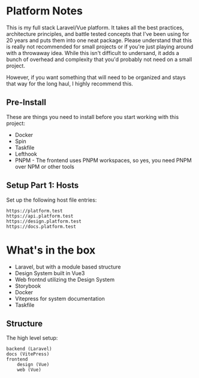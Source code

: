 # Platform Notes

This is my full stack Laravel/Vue platform. It takes all the best practices, architecture principles, and battle tested concepts that I've been using for 20 years  and puts them into one neat package. Please understand that this is really not recommended for small projects or if you're just playing around with a throwaway idea. While this isn't difficult to undersand, it adds a bunch of overhead and complexity that you'd probably not need on a small project. 

However, if you want something that will need to be organized and stays that way for the long haul, I highly recommend this. 

## Pre-Install

These are things you need to install before you start working with this project:

- Docker
- Spin
- Taskfile 
- Lefthook
- PNPM - The frontend uses PNPM workspaces, so yes, you need PNPM over NPM or other tools

## Setup Part 1: Hosts

Set up the following host file entries:

```
https://platform.test
https://api.platform.test
https://design.platform.test
https://docs.platform.test
```

# What's in the box

- Laravel, but with a module based structure
- Design System built in Vue3
- Web frontnd utilizing the Design System
- Storybook
- Docker
- Vitepress for system documentation
- Taskfile

## Structure

The high level setup:

```
backend (Laravel)
docs (VitePress)
frontend
    design (Vue)
    web (Vue)
```

